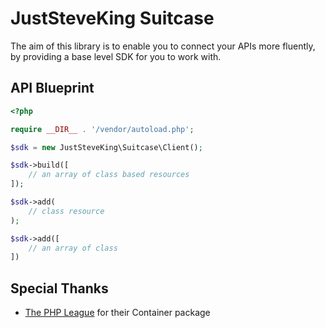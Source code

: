 # JustSteveKing Suitcase

The aim of this library is to enable you to connect your APIs more fluently, by providing a base level SDK for you to work with.

## API Blueprint

```php
<?php

require __DIR__ . '/vendor/autoload.php';

$sdk = new JustSteveKing\Suitcase\Client();

$sdk->build([
    // an array of class based resources
]);

$sdk->add(
    // class resource
);

$sdk->add([
    // an array of class
])

```

## Special Thanks

- [The PHP League](https://thephpleague.com/) for their Container package